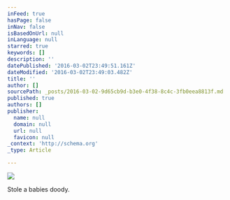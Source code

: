 ```yaml
---
inFeed: true
hasPage: false
inNav: false
isBasedOnUrl: null
inLanguage: null
starred: true
keywords: []
description: ''
datePublished: '2016-03-02T23:49:51.161Z'
dateModified: '2016-03-02T23:49:03.482Z'
title: ''
author: []
sourcePath: _posts/2016-03-02-9d65cb9d-b3e0-4f38-8c4c-3fb0eea8813f.md
published: true
authors: []
publisher:
  name: null
  domain: null
  url: null
  favicon: null
_context: 'http://schema.org'
_type: Article

---
```

![](https://the-grid-user-content.s3-us-west-2.amazonaws.com/6ecd6cc9-327c-4bd1-9d51-8f48cfcb5724.jpg)

Stole a babies doody.